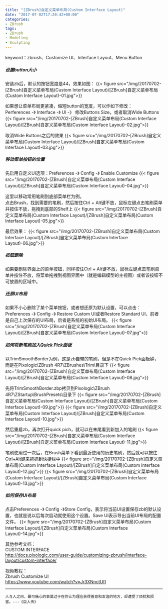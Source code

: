 ```yaml
---
title: "[ZBrush]自定义菜单布局(Custom Interface Layout)"
date: "2017-07-02T17:20:42+08:00"
categories:
- ZBrush
tags:
- ZBrush
- Modeling
- Sculpting
--- 
```


keyword：zbrush、Customize UI、Interface Layout、Menu Button

##### 设置button大小
安装zb后，默认的按钮宽度是44，效果如图：
{{< figure src="/img/20170702-[ZBrush]自定义菜单布局(Custom Interface Layout)/[ZBrush]自定义菜单布局(Custom Interface Layout)-01.jpg">}}

如果想让菜单布局更紧凑，缩短button的宽度，可以作如下修改：  
Perferences -》 Interface -》 UI -》 修改Buttons Size，或者取消Wide Buttons
{{< figure src="/img/20170702-[ZBrush]自定义菜单布局(Custom Interface Layout)/[ZBrush]自定义菜单布局(Custom Interface Layout)-02.jpg">}}

取消Wide Buttons之后的效果
{{< figure src="/img/20170702-[ZBrush]自定义菜单布局(Custom Interface Layout)/[ZBrush]自定义菜单布局(Custom Interface Layout)-03.jpg">}}

##### 移动菜单按钮的位置
先启用自定义UI选项：Preferences -》 Config -》 Enable Customize
{{< figure src="/img/20170702-[ZBrush]自定义菜单布局(Custom Interface Layout)/[ZBrush]自定义菜单布局(Custom Interface Layout)-04.jpg">}}

这里以移动常用笔刷到底部菜单栏为例。  
点击Brush，找到需要的笔刷，然后按住Ctrl + Alt键不放，鼠标左键点击笔刷菜单并按住不放，拖拽到底部的Shelf上
{{< figure src="/img/20170702-[ZBrush]自定义菜单布局(Custom Interface Layout)/[ZBrush]自定义菜单布局(Custom Interface Layout)-05.jpg">}}

最后效果：
{{< figure src="/img/20170702-[ZBrush]自定义菜单布局(Custom Interface Layout)/[ZBrush]自定义菜单布局(Custom Interface Layout)-06.jpg">}}

##### 按钮删除
如果要删除界面上的菜单按钮，同样按住Ctrl + Alt键不放，鼠标左键点击笔刷菜单并按住不放，将菜单拖拽到视图界面中（就是编辑模型的主视图）或者该按钮不可放置的区域中。


##### 还原UI布局
如果不小心删除了某个菜单按钮，或者想还原为默认设置，可以点击：  
Preferences -》 Config -》 Restore Custom UI或者Restore Standard UI，前者是自己上次保存的UI布局，后者是系统的初始UI布局。
{{< figure src="/img/20170702-[ZBrush]自定义菜单布局(Custom Interface Layout)/[ZBrush]自定义菜单布局(Custom Interface Layout)-07.jpg">}}

##### 如何将新笔刷加入Quick Pick面板
以TrimSmoothBorder为例，这是zb自带的笔刷，但是不在Quick Pick面板钟，而是在Pixologic\ZBrush 4R7\ZBrushes\Trim\目录下
{{< figure src="/img/20170702-[ZBrush]自定义菜单布局(Custom Interface Layout)/[ZBrush]自定义菜单布局(Custom Interface Layout)-08.jpg">}}

先将TrimSmoothBorder.zbp拷贝到Pixologic\ZBrush 4R7\ZStartup\BrushPresets\目录下
{{< figure src="/img/20170702-[ZBrush]自定义菜单布局(Custom Interface Layout)/[ZBrush]自定义菜单布局(Custom Interface Layout)-09.jpg">}}
{{< figure src="/img/20170702-[ZBrush]自定义菜单布局(Custom Interface Layout)/[ZBrush]自定义菜单布局(Custom Interface Layout)-10.jpg">}}

然后重启zb，再次打开quick pich，就可以在末尾看到新加入的笔刷
{{< figure src="/img/20170702-[ZBrush]自定义菜单布局(Custom Interface Layout)/[ZBrush]自定义菜单布局(Custom Interface Layout)-11.jpg">}}

笔刷使用过一次后，在Brush菜单下看到最近使用的历史笔刷，然后就可以按住Ctrl+Alt键来拖抓到快捷栏中
{{< figure src="/img/20170702-[ZBrush]自定义菜单布局(Custom Interface Layout)/[ZBrush]自定义菜单布局(Custom Interface Layout)-12.jpg">}}
{{< figure src="/img/20170702-[ZBrush]自定义菜单布局(Custom Interface Layout)/[ZBrush]自定义菜单布局(Custom Interface Layout)-13.jpg">}}

##### 如何保存UI布局
点击Preferences -》 Config -》Store Config，表示将当前UI设置保存zb的默认设置，也就是说以后每次启动就使用这个设置。Save UI表示导出当前UI布局的配置文件。
{{< figure src="/img/20170702-[ZBrush]自定义菜单布局(Custom Interface Layout)/[ZBrush]自定义菜单布局(Custom Interface Layout)-14.jpg">}}

其他参考文档：  
CUSTOM INTERFACE  
http://docs.pixologic.com/user-guide/customizing-zbrush/interface-layout/custom-interface/

视频教程：  
Zbrush Customize UI  
https://www.youtube.com/watch?v=Jr3XNnctUfI

***
`人与人之间，最可痛心的事莫过于在你认为理应获得善意和友谊的地方，却遭受了烦扰和损害。---《巨人传》`